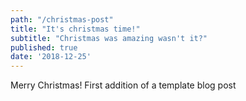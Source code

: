 ```yaml
---
path: "/christmas-post"
title: "It's christmas time!"
subtitle: "Christmas was amazing wasn't it?"
published: true
date: '2018-12-25'
---
```


Merry Christmas! First addition of a template blog post